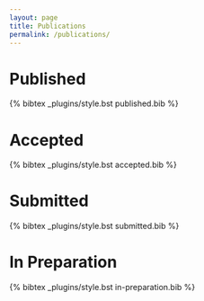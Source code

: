 ```yaml
---
layout: page
title: Publications
permalink: /publications/
---
```

# Published
{% bibtex _plugins/style.bst published.bib %}
# Accepted
{% bibtex _plugins/style.bst accepted.bib %}
# Submitted
{% bibtex _plugins/style.bst submitted.bib %}
# In Preparation
{% bibtex _plugins/style.bst in-preparation.bib %}